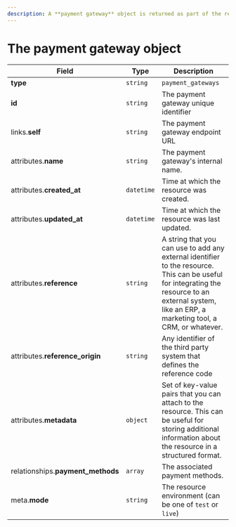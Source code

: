 ```yaml
---
description: A **payment gateway** object is returned as part of the response body of each successful list, retrieve, create or update API call.
---
```


# The payment gateway object

| Field          | Type     | Description                                  |
| -------------- | -------- | -------------------------------------------- |
| **type**       | `string` | `payment_gateways`                        |
| **id**         | `string` | The payment gateway unique identifier  |
| links.**self** | `string` | The payment gateway endpoint URL       |
| attributes.**name** | `string` | The payment gateway's internal name. |
| attributes.**created_at** | `datetime` | Time at which the resource was created. |
| attributes.**updated_at** | `datetime` | Time at which the resource was last updated. |
| attributes.**reference** | `string` | A string that you can use to add any external identifier to the resource. This can be useful for integrating the resource to an external system, like an ERP, a marketing tool, a CRM, or whatever. |
| attributes.**reference_origin** | `string` | Any identifier of the third party system that defines the reference code |
| attributes.**metadata** | `object` | Set of key-value pairs that you can attach to the resource. This can be useful for storing additional information about the resource in a structured format. |
| relationships.**payment_methods** | `array` | The associated payment methods. |
| meta.**mode** | `string` | The resource environment \(can be one of `test` or `live`\) |

